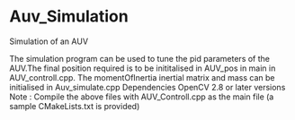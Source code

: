 # Auv_Simulation
Simulation of an AUV

The simulation program can be used to tune the pid parameters of the AUV.The final position required is to be inititalised in AUV_pos in main in AUV_controll.cpp. The momentOfInertia inertial matrix and mass can be initialised in Auv_simulate.cpp
Dependencies OpenCV 2.8 or later versions 
Note : Compile the above files with AUV_Controll.cpp as the main file (a sample CMakeLists.txt is provided)

